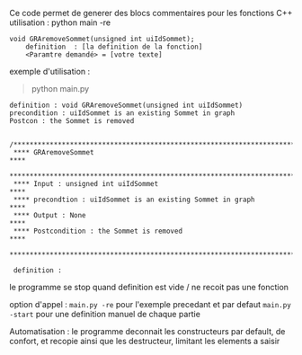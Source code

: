 Ce code permet de generer des blocs commentaires pour les fonctions C++
utilisation : 
python main -re 
```
void GRAremoveSommet(unsigned int uiIdSommet);
    definition  : [la definition de la fonction]
    <Paramtre demandé> = [votre texte]
```
exemple d'utilisation : 
  
>python main.py
```
definition : void GRAremoveSommet(unsigned int uiIdSommet)
precondition : uiIdSommet is an existing Sommet in graph
Postcon : the Sommet is removed


/************************************************************************
 **** GRAremoveSommet                                                ****
 ************************************************************************
 **** Input : unsigned int uiIdSommet                                ****
 **** precondtion : uiIdSommet is an existing Sommet in graph        ****
 **** Output : None                                                  ****
 **** Postcondition : the Sommet is removed                          ****
 ************************************************************************/
 
 definition : 
 ```
 le programme se stop quand definition est vide / ne recoit pas une fonction
 
 option d'appel : 
 `main.py -re` pour l'exemple precedant et par defaut
 `main.py -start` pour une definition manuel de chaque partie
 
 Automatisation :
 le programme deconnait les constructeurs par default, de confort, et recopie ainsi que les destructeur, limitant les elements a saisir
 
 
 
